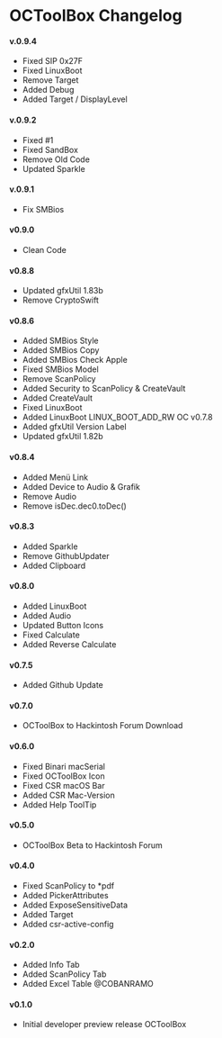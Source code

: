 OCToolBox Changelog
==================

#### v.0.9.4
- Fixed SIP 0x27F
- Fixed LinuxBoot
- Remove Target
- Added Debug
- Added Target / DisplayLevel

#### v.0.9.2
- Fixed #1
- Fixed SandBox
- Remove Old Code
- Updated Sparkle

#### v.0.9.1
- Fix SMBios

#### v0.9.0
- Clean Code

#### v0.8.8
- Updated gfxUtil 1.83b
- Remove CryptoSwift

#### v0.8.6
- Added SMBios Style
- Added SMBios Copy
- Added SMBios Check Apple
- Fixed SMBios Model
- Remove ScanPolicy
- Added Security to ScanPolicy & CreateVault
- Added CreateVault
- Fixed LinuxBoot
- Added LinuxBoot LINUX_BOOT_ADD_RW OC v0.7.8
- Added gfxUtil Version Label
- Updated gfxUtil 1.82b

#### v0.8.4
- Added Menü Link
- Added Device to Audio & Grafik
- Remove Audio
- Remove isDec.dec0.toDec()

#### v0.8.3
- Added Sparkle
- Remove GithubUpdater
- Added Clipboard

#### v0.8.0
- Added LinuxBoot
- Added Audio
- Updated Button Icons
- Fixed Calculate
- Added Reverse Calculate

#### v0.7.5
- Added Github Update

#### v0.7.0
- OCToolBox to Hackintosh Forum Download

#### v0.6.0
- Fixed Binari macSerial
- Fixed OCToolBox Icon 
- Fixed CSR macOS Bar
- Added CSR Mac-Version
- Added Help ToolTip

#### v0.5.0
- OCToolBox Beta to Hackintosh Forum

#### v0.4.0
- Fixed ScanPolicy to *pdf
- Added PickerAttributes
- Added ExposeSensitiveData
- Added Target
- Added csr-active-config

#### v0.2.0
- Added Info Tab
- Added ScanPolicy Tab
- Added Excel Table @COBANRAMO

#### v0.1.0
- Initial developer preview release OCToolBox
